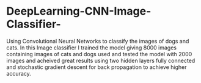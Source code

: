 # DeepLearning-CNN-Image-Classifier-
Using Convolutional Neural Networks to classify the images of dogs and cats.
In this Image classifier I trained the model giving 8000 images containing images of cats and dogs used and tested the model with 2000 images and
acheived great results using two hidden layers fully connected and stochastic gradient descent for back propagation to achieve higher accuracy.
